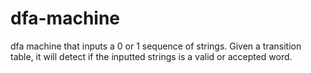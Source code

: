 # dfa-machine
dfa machine that inputs a 0 or 1 sequence of strings. Given a transition table, it will detect if the inputted strings is a valid or accepted word.

